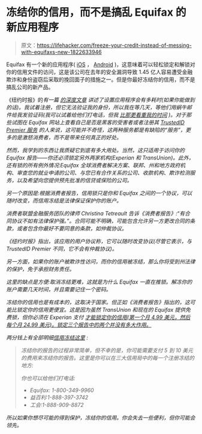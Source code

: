 # 冻结你的信用，而不是搞乱 Equifax 的新应用程序

> 原文：<https://lifehacker.com/freeze-your-credit-instead-of-messing-with-equifaxs-new-1822633946>

Equifax 有一个新的应用程序( [iOS](https://itunes.apple.com/us/app/lock-alert/id1325259833?ls=1&mt=8) ， [Android](https://play.google.com/store/apps/details?id=com.equifax.lockandalert) )，这意味着可以轻松锁定和解锁对你的信用文件的访问，这是该公司在去年的安全漏洞导致 1.45 亿人容易遭受金融欺诈和身份盗窃后采取的挽回面子的措施之一。但是你最好冻结你的信用，而不是搞乱公司的新产品。



《纽约时报》的*有一篇 [的深度文章](https://www.nytimes.com/2018/01/31/your-money/new-service-same-old-equifax-credit-locking-app-freezes-up.html) 讲述了设置应用程序会有多耗时(如果你能做到的话)。我试着注册，但它无法验证我的身份，所以我在等几天，等他们用蜗牛邮件给我发验证码(我可以试着给他们打电话，但我 [比那更看重我的时间](https://arstechnica.com/information-technology/2018/02/equifax-releases-credit-report-locking-app-thatlocks-up/) )。对于那些试图在 Equifax 网站上查看自己是否是黑客的受害者或者注册其 [TrustedID Premier 服务](https://twocents.lifehacker.com/the-latest-news-on-the-equifax-hack-updating-1812224799) 的人来说，这可能并不奇怪，这两种服务都是有缺陷的“服务”，更多的是激怒消费者，而不是带来任何真正的好处。*

*然而，我学到的东西让我质疑它到底有多大用处。当然，这只适用于访问你的 Equifax 报告——你还必须锁定另外两家机构(Experian 和 TransUnion)。此外，还有锁的所有例外情况:Equifax 全球消费者解决方案、联邦、州和地方政府机构、审查您的就业申请的公司、与您已有合作关系的公司、收款机构、欺诈检测服务，以及希望向您提供预先批准的信贷或保险的公司。*

*另一个原因是:根据消费者报告，信用锁只是你和 Equifax 之间的一个协议，可以随时改变，而信用冻结是法律保证保护你的账户。*

*消费者联盟金融服务团队的律师 Christina Tetreault 告诉《消费者报告》:“有合同协议不如有法律保护强。”。合同可能不明确，可能包含允许另一方更改合同的条款，或者包含你最好不要同意的条款，如仲裁协议。*

*《纽约时报》指出，该应用的用户协议称，它可以随时改变协议(尽管它表示，与 TrustedID Premier 不同，它不会有仲裁协议)。*

*另一方面，如果你的账户被欺诈性访问，而你的信用被冻结，那么你将受到州法律的保护，免于承担财务责任。*

*这里的缺点是方便:取消冻结更难，这就是为什么 Equifax 一直在推锁。解冻你的账户需要几天时间，并且需要记住一个密码。*

*冻结你的信用也是有成本的，这取决于国家。但正如《消费者报告》指出的，这可能比锁定你的信用更便宜。这是因为虽然 TransUnion 和现在的 Equifax 提供免费锁，但你必须在 Experian 支付 [才能锁定你的信用(第一个月 4.99 美元，然后每个月 24.99 美元)。锁定三个报告中的两个并没有多大作用。](https://www.experian.com/consumer-products/creditlock.html)*

*两分钱上有全部明细[信用冻结这里](https://twocents.lifehacker.com/everything-you-need-to-know-about-a-credit-freeze-1803139061) :*

> *冻结你的报告的过程非常简单，但不幸的是，你可能需要支付 5 到 10 美元的费用来冻结你的报告。这里是你可以在三大信用局中的每一个注册冻结的地方:*
> 
> *你也可以给他们打电话:*
> 
> *   *Equifax: 1-800-349-9960* 
> *   *益百利:1-888-397-3742* 
> *   *工会:1-888-909-8872*

*所以如果你想尽可能的得到保护，冻结你的信用。你会失去一些便利，但你可能会领先。*